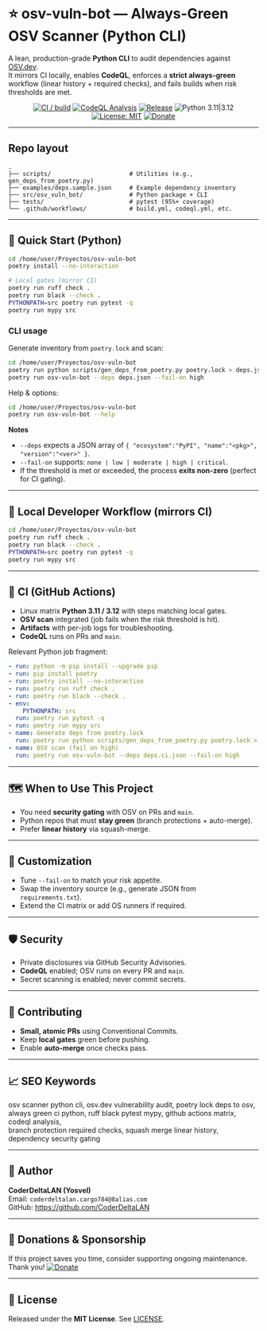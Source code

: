 # ⭐ osv-vuln-bot — Always-Green OSV Scanner (Python CLI)

A lean, production-grade **Python CLI** to audit dependencies against [OSV.dev](https://osv.dev/).  
It mirrors CI locally, enables **CodeQL**, enforces a **strict always-green** workflow (linear history + required checks), and fails builds when risk thresholds are met.

<div align="center">

[![CI / build](https://github.com/CoderDeltaLAN/osv-vuln-bot/actions/workflows/build.yml/badge.svg?branch=main)](https://github.com/CoderDeltaLAN/osv-vuln-bot/actions/workflows/build.yml)
[![CodeQL Analysis](https://github.com/CoderDeltaLAN/osv-vuln-bot/actions/workflows/codeql.yml/badge.svg?branch=main)](https://github.com/CoderDeltaLAN/osv-vuln-bot/actions/workflows/codeql.yml)
[![Release](https://img.shields.io/github/v/release/CoderDeltaLAN/osv-vuln-bot?display_name=tag)](https://github.com/CoderDeltaLAN/osv-vuln-bot/releases)
![Python 3.11|3.12](https://img.shields.io/badge/Python-3.11%20|%203.12-3776AB?logo=python)
[![License: MIT](https://img.shields.io/badge/License-MIT-blue.svg)](LICENSE)
[![Donate](https://img.shields.io/badge/Donate-PayPal-0070ba?logo=paypal&logoColor=white)](https://www.paypal.com/donate/?hosted_button_id=YVENCBNCZWVPW)

</div>

---

## Repo layout

```text
.
├── scripts/                      # Utilities (e.g., gen_deps_from_poetry.py)
├── examples/deps.sample.json     # Example dependency inventory
├── src/osv_vuln_bot/             # Python package + CLI
├── tests/                        # pytest (95%+ coverage)
└── .github/workflows/            # build.yml, codeql.yml, etc.
```

---

## 🚀 Quick Start (Python)

```bash
cd /home/user/Proyectos/osv-vuln-bot
poetry install --no-interaction

# Local gates (mirror CI)
poetry run ruff check .
poetry run black --check .
PYTHONPATH=src poetry run pytest -q
poetry run mypy src
```

### CLI usage

Generate inventory from `poetry.lock` and scan:

```bash
cd /home/user/Proyectos/osv-vuln-bot
poetry run python scripts/gen_deps_from_poetry.py poetry.lock > deps.json
poetry run osv-vuln-bot --deps deps.json --fail-on high
```

Help & options:

```bash
cd /home/user/Proyectos/osv-vuln-bot
poetry run osv-vuln-bot --help
```

**Notes**  
- `--deps` expects a JSON array of `{ "ecosystem":"PyPI", "name":"<pkg>", "version":"<ver>" }`.  
- `--fail-on` supports: `none | low | moderate | high | critical`.  
- If the threshold is met or exceeded, the process **exits non-zero** (perfect for CI gating).

---

## 🧪 Local Developer Workflow (mirrors CI)

```bash
cd /home/user/Proyectos/osv-vuln-bot
poetry run ruff check .
poetry run black --check .
PYTHONPATH=src poetry run pytest -q
poetry run mypy src
```

---

## 🔧 CI (GitHub Actions)

- Linux matrix **Python 3.11 / 3.12** with steps matching local gates.
- **OSV scan** integrated (job fails when the risk threshold is hit).
- **Artifacts** with per-job logs for troubleshooting.
- **CodeQL** runs on PRs and `main`.

Relevant Python job fragment:

```yaml
- run: python -m pip install --upgrade pip
- run: pip install poetry
- run: poetry install --no-interaction
- run: poetry run ruff check .
- run: poetry run black --check .
- env:
    PYTHONPATH: src
  run: poetry run pytest -q
- run: poetry run mypy src
- name: Generate deps from poetry.lock
  run: poetry run python scripts/gen_deps_from_poetry.py poetry.lock > deps.ci.json
- name: OSV scan (fail on high)
  run: poetry run osv-vuln-bot --deps deps.ci.json --fail-on high
```

---

## 🗺 When to Use This Project

- You need **security gating** with OSV on PRs and `main`.
- Python repos that must **stay green** (branch protections + auto-merge).
- Prefer **linear history** via squash-merge.

---

## 🧩 Customization

- Tune `--fail-on` to match your risk appetite.  
- Swap the inventory source (e.g., generate JSON from `requirements.txt`).  
- Extend the CI matrix or add OS runners if required.

---

## 🛡 Security

- Private disclosures via GitHub Security Advisories.  
- **CodeQL** enabled; OSV runs on every PR and `main`.  
- Secret scanning is enabled; never commit secrets.

---

## 🙌 Contributing

- **Small, atomic PRs** using Conventional Commits.  
- Keep **local gates** green before pushing.  
- Enable **auto-merge** once checks pass.

---

## 📈 SEO Keywords

osv scanner python cli, osv.dev vulnerability audit, poetry lock deps to osv,  
always green ci python, ruff black pytest mypy, github actions matrix, codeql analysis,  
branch protection required checks, squash merge linear history, dependency security gating

---

## 👤 Author

**CoderDeltaLAN (Yosvel)**  
Email: `coderdeltalan.cargo784@8alias.com`  
GitHub: https://github.com/CoderDeltaLAN

---

## 💚 Donations & Sponsorship

If this project saves you time, consider supporting ongoing maintenance. Thank you!
[![Donate](https://img.shields.io/badge/Donate-PayPal-0070ba?logo=paypal&logoColor=white)](https://www.paypal.com/donate/?hosted_button_id=YVENCBNCZWVPW)

---

## 📄 License

Released under the **MIT License**. See [LICENSE](LICENSE).

